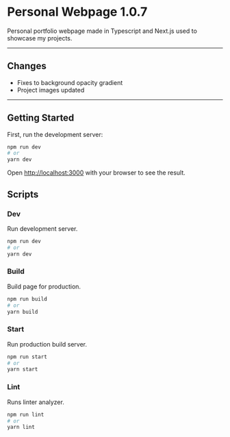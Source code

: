 # Personal Webpage 1.0.7

Personal portfolio webpage made in Typescript and Next.js used to showcase my projects.

---

## Changes

- Fixes to background opacity gradient
- Project images updated

---

## Getting Started

First, run the development server:

```bash
npm run dev
# or
yarn dev
```

Open [http://localhost:3000](http://localhost:3000) with your browser to see the result.

## Scripts

### Dev

  Run development server.

  ```bash
  npm run dev
  # or
  yarn dev
  ```

### Build

  Build page for production.

  ```bash
  npm run build
  # or
  yarn build
  ```

### Start

  Run production build server.

  ```bash
  npm run start
  # or
  yarn start
  ```

### Lint

  Runs linter analyzer.

  ```bash
  npm run lint
  # or
  yarn lint
  ```
